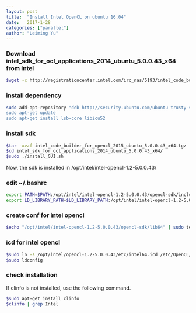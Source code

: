 ```yaml
---
layout: post
title:  "Install Intel OpenCL on ubuntu 16.04"
date:   2017-1-28
categories: ["parallel"]
author: "Leiming Yu"
---
```



### Download intel_sdk_for_ocl_applications_2014_ubuntu_5.0.0.43_x64 from intel 
```bash
$wget -c http://registrationcenter.intel.com/irc_nas/5193/intel_code_builder_for_opencl_2015_ubuntu_5.0.0.43_x64.tgz
```

### install dependency
```bash
sudo add-apt-repository "deb http://security.ubuntu.com/ubuntu trusty-security main”
sudo apt-get update
sudo apt-get install lsb-core libicu52
```

### install sdk
```bash
$tar -xvzf intel_code_builder_for_opencl_2015_ubuntu_5.0.0.43_x64.tgz
$cd intel_sdk_for_ocl_applications_2014_ubuntu_5.0.0.43_x64/
$sudo ./install_GUI.sh
```

Now, the sdk is installed in /opt/intel/intel-opencl-1.2-5.0.0.43/

### edit ~/.bashrc
```bash
export PATH=$PATH:/opt/intel/intel-opencl-1.2-5.0.0.43/opencl-sdk/include       
export LD_LIBRARY_PATH=$LD_LIBRARY_PATH:/opt/intel/intel-opencl-1.2-5.0.0.43/opencl-sdk/lib64
```


### create conf for intel opencl
```bash
$echo "/opt/intel/intel-opencl-1.2-5.0.0.43/opencl-sdk/lib64" | sudo tee -a /etc/ld.so.conf.d/intelOpenCL.conf > /dev/null
```

### icd for intel opencl 
```bash
$sudo ln -s /opt/intel/opencl-1.2-5.0.0.43/etc/intel64.icd /etc/OpenCL/vendors/intel64.icd
$sudo ldconfig
```

### check installation
If clinfo is not installed, use the following command.

```bash
$sudo apt-get install clinfo
$clinfo | grep Intel
```


